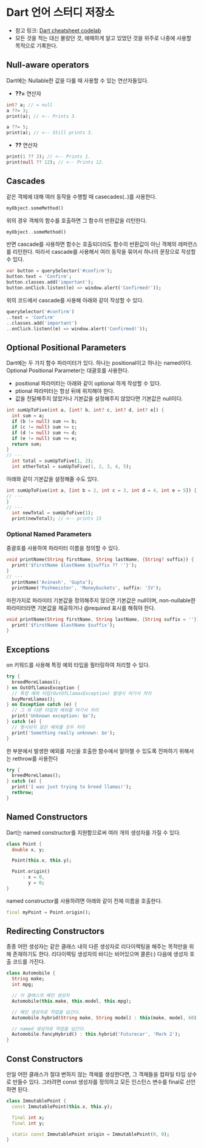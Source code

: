 # Dart 언어 스터디 저장소
- 참고 링크: [Dart cheatsheet codelab](https://dart.dev/codelabs/dart-cheatsheet)
- 모든 것을 적는 대신 몰랐던 것, 애매하게 알고 있었던 것을 위주로 나중에 사용할 목적으로 기록한다.


## Null-aware operators
Dart에는 Nullable한 값을 다룰 때 사용할 수 있는 연산자들있다. 
- **??=** 연산자
```dart
int? a; // = null
a ??= 3;
print(a); // <-- Prints 3.

a ??= 5;
print(a); // <-- Still prints 3.
```

- **??** 연산자
```dart
print(1 ?? 3); // <-- Prints 1.
print(null ?? 12); // <-- Prints 12.
```

## Cascades
같은 객체에 대해 여러 동작을 수행할 때 casecades(..)를 사용한다.
```dart
myObject.someMethod()
```
위의 경우 객체의 함수를 호출하면 그 함수의 반환값을 리턴한다.

```dart
myObject..someMethod()
```
반면 cascade를 사용하면 함수는 호출되더라도 함수의 반환값이 아닌 객체의 레퍼런스를 리턴한다.
따라서 cascade를 사용해서 여러 동작을 묶어서 하나의 문장으로 작성할 수 있다. 
```dart
var button = querySelector('#confirm');
button.text = 'Confirm';
button.classes.add('important');
button.onClick.listen((e) => window.alert('Confirmed!'));
```
위의 코드에서 cascade를 사용해 아래와 같이 작성할 수 있다.
```dart
querySelector('#confirm')
..text = 'Confirm'
..classes.add('important')
..onClick.listen((e) => window.alert('Confirmed!'));
```

## Optional Positional Parameters
Dart에는 두 가지 함수 파라미터가 있다. 하나는 positional이고 하나는 named이다. Optional Positional Parameter는 대괄호를 사용한다.

- positional 파라미터는 아래와 같이 optional 하게 작성할 수 있다.
- ptional 파라미터는 항상 뒤에 위치해야 한다.
- 값을 전달해주지 않았거나 기본값을 설정해주지 않았다면 기본값은 null이다. 
```dart
int sumUpToFive(int a, [int? b, int? c, int? d, int? e]) {
  int sum = a;
  if (b != null) sum += b;
  if (c != null) sum += c;
  if (d != null) sum += d;
  if (e != null) sum += e;
  return sum;
}
// ···
  int total = sumUpToFive(1, 2);
  int otherTotal = sumUpToFive(1, 2, 3, 4, 5);
```

아래와 같이 기본값을 설정해줄 수도 있다.
```dart
int sumUpToFive(int a, [int b = 2, int c = 3, int d = 4, int e = 5]) {
// ···
}
// ···
  int newTotal = sumUpToFive(1);
  print(newTotal); // <-- prints 15
```

### Optional Named Parameters
중괄호를 사용하여 파라미터 이름을 정의할 수 있다. 
```dart
void printName(String firstName, String lastName, {String? suffix}) {
  print('$firstName $lastName ${suffix ?? ''}');
}
// ···
  printName('Avinash', 'Gupta');
  printName('Poshmeister', 'Moneybuckets', suffix: 'IV');
```

마찬가지로 파라미터 기본값을 정의해주지 않으면 기본값은 null이며, non-nullable한 파라미터라면 기본값을 제공하거나 @required 표시를 해줘야 한다.
```dart
void printName(String firstName, String lastName, {String suffix = ''}) {
  print('$firstName $lastName $suffix');
}
```

## Exceptions
on 키워드를 사용해 특정 예외 타입을 필터링하여 처리할 수 있다. 
```dart
try {
  breedMoreLlamas();
} on OutOfLlamasException {
  // 특정 예외 타입(OutOfLlamasException) 발생시 여기서 처리
  buyMoreLlamas();
} on Exception catch (e) {
  // 그 외 다른 타입의 예외를 여기서 처리
  print('Unknown exception: $e');
} catch (e) {
  // 명시되지 않은 예외를 모두 처리
  print('Something really unknown: $e');
}
```

한 부분에서 발생한 예외를 자신을 호출한 함수에서 알아챌 수 있도록 전파하기 위해서는 rethrow를 사용한다
```dart
try {
  breedMoreLlamas();
} catch (e) {
  print('I was just trying to breed llamas!');
  rethrow;
}
``` 

## Named Constructors
Dart는 named constructor를 지원함으로써 여러 개의 생성자를 가질 수 있다. 
```dart
class Point {
  double x, y;

  Point(this.x, this.y);

  Point.origin()
      : x = 0,
        y = 0;
}
```

named constructor를 사용하려면 아래와 같이 전체 이름을 호출한다.
```dart
final myPoint = Point.origin();
```

## Redirecting Constructors
종종 어떤 생성자는 같은 클래스 내의 다른 생성자로 리다이렉팅을 해주는 목적만을 위해 존재하기도 한다. 리다이렉팅 생성자의 바디는 비어있으며 콜론(:) 다음에 생성자 호출 코드를 가진다. 
```dart
class Automobile {
  String make;
  int mpg;

  // 이 클래스의 메인 생성자
  Automobile(this.make, this.model, this.mpg);

  // 메인 생성자로 작업을 넘긴다.
  Automobile.hybrid(String make, String model) : this(make, model, 60);

  // named 생성자로 작업을 넘긴다.
  Automobile.fancyHybrid() : this.hybrid('Futurecar', 'Mark 2');
}
``` 

## Const Constructors
만일 어떤 클래스가 절대 변하지 않는 객체를 생성한다면, 그 객체들을 컴파일 타임 상수로 만들수 있다. 그러려면 const 생성자를 정의하고 모든 인스턴스 변수를 final로 선언하면 된다. 
```dart
class ImmutablePoint {
  const ImmutablePoint(this.x, this.y);

  final int x;
  final int y;

  static const ImmutablePoint origin = ImmutablePoint(0, 0);
}
```